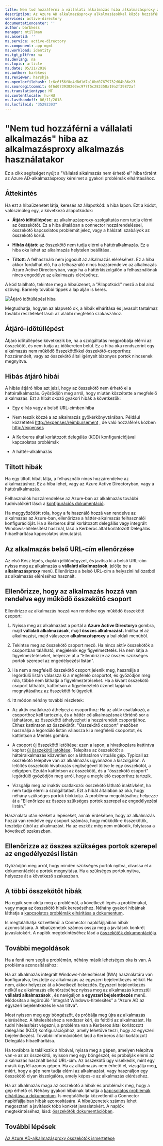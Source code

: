 ```yaml
---
title: Nem tud hozzáférni a vállalati alkalmazás hiba alkalmazásproxy alkalmazás használatakor |} Microsoft Docs
description: Az Azure AD alkalmazásproxy alkalmazásokkal közös hozzáférési problémák elhárításáról.
services: active-directory
documentationcenter: ''
author: barbkess
manager: mtillman
ms.assetid: ''
ms.service: active-directory
ms.component: app-mgmt
ms.workload: identity
ms.tgt_pltfrm: na
ms.devlang: na
ms.topic: article
ms.date: 05/21/2018
ms.author: barbkess
ms.reviewer: harshja
ms.openlocfilehash: 1c6c6f56f8e4d8d1d7a10bd07679732d64b86e23
ms.sourcegitcommit: 6f6d073930203ec977f5c283358a19a2f39872af
ms.translationtype: MT
ms.contentlocale: hu-HU
ms.lasthandoff: 06/11/2018
ms.locfileid: "35292303"
---
```

# <a name="cant-access-this-corporate-application-error-when-using-an-application-proxy-application"></a>"Nem tud hozzáférni a vállalati alkalmazás" hiba az alkalmazásproxy alkalmazás használatakor

Ez a cikk segítséget nyújt a "Vállalati alkalmazás nem érhető el" hiba történt az Azure AD-alkalmazásproxy kérelmet a gyakori problémák elhárításához.

## <a name="overview"></a>Áttekintés
Ha ezt a hibaüzenetet látja, keresés az állapotkód: a hiba lapon. Ezt a kódot, valószínűleg egy, a következő állapotkódok:

-   **Átjáró időtúllépése**: az alkalmazásproxy-szolgáltatás nem tudja elérni az összekötőt. Ez a hiba általában a connector hozzárendeléssel, összekötő kapcsolatos problémát jelez, vagy a hálózati szabályok az összekötő körül.

-   **Hibás átjáró**: az összekötő nem tudja elérni a háttéralkalmazás. Ez a hiba oka lehet az alkalmazás helytelen beállítása.

-   **Tiltott**: A felhasználó nem jogosult az alkalmazás eléréséhez. Ez a hiba akkor fordulhat elő, ha a felhasználó nincs hozzárendelve az alkalmazás Azure Active Directoryban, vagy ha a háttérkiszolgálón a felhasználónak nincs engedélye az alkalmazás eléréséhez.

A kód található, tekintse meg a hibaüzenet, a "Állapotkód:" mező a bal alsó szöveg. Bármely további tippek a lap alján is keres.

   ![Átjáró időtúllépési hiba](./media/application-proxy/connection-problem.png)

Megtudhatja, hogyan az alapvető ok, a hibák elhárítása és javasolt tartalmaz további részleteket lásd: az alábbi megfelelő szakaszához.

## <a name="gateway-timeout-errors"></a>Átjáró-időtúllépést

Átjáró időtúllépése következik be, ha a szolgáltatás megpróbálja elérni az összekötő, és nem tudja az időkereten belül. Ez a hiba oka rendszerint egy alkalmazás nem működő összekötőkkel összekötő-csoporthoz hozzárendelt, vagy az összekötő által igényelt bizonyos portok nincsenek megnyitva.


## <a name="bad-gateway-errors"></a>Hibás átjáró hibái

A hibás átjáró hiba azt jelzi, hogy az összekötő nem érhető el a háttéralkalmazás. Győződjön meg arról, hogy miután közzétette a megfelelő alkalmazás. Ezt a hibát okozó gyakori hibák a következők:

-   Egy elírás vagy a belső URL-címben hiba

-   Nem teszik közzé a az alkalmazás gyökérkönyvtárában. Például közzétételi <http://expenses/reimbursement> , de való hozzáférés közben <http://expenses>

-   A Kerberos által korlátozott delegálás (KCD) konfigurációjával kapcsolatos problémák

-   A háttér-alkalmazás

## <a name="forbidden-errors"></a>Tiltott hibák

Ha egy tiltott hibát látja, a felhasználó nincs hozzárendelve az alkalmazáshoz. Ez a hiba lehet, vagy az Azure Active Directoryban, vagy a háttéralkalmazás.

Felhasználók hozzárendelése az Azure-ban az alkalmazás további tudnivalókért lásd: a [konfigurációs dokumentáció](https://docs.microsoft.com/azure/active-directory/application-proxy-publish-azure-portal#add-a-test-user).

Ha meggyőződött róla, hogy a felhasználó hozzá van rendelve az alkalmazás az Azure-ban, ellenőrizze a háttér-alkalmazás felhasználói konfigurációját. Ha a Kerberos által korlátozott delegálás vagy integrált Windows-hitelesítést használ, lásd a Kerberos által korlátozott Delegálás hibaelhárítása kapcsolatos útmutatást.

## <a name="check-the-applications-internal-url"></a>Az alkalmazás belső URL-cím ellenőrzése

Az első Kész lépés, duplán jelölőnégyzet, és javítsa ki a belső URL-cím nyissa meg az alkalmazás a **vállalati alkalmazások**, jelölje be a **alkalmazásproxy** menü. Ellenőrizze a belső URL-cím a helyszíni hálózatból az alkalmazás eléréséhez használt.

## <a name="check-the-application-is-assigned-to-a-working-connector-group"></a>Ellenőrizze, hogy az alkalmazás hozzá van rendelve egy működő összekötő csoport

Ellenőrizze az alkalmazás hozzá van rendelve egy működő összekötő csoport:

1.  Nyissa meg az alkalmazást a portál a **Azure Active Directory**a gombra, majd **vállalati alkalmazások**, majd **összes alkalmazást.** Indítsa el az alkalmazást, majd válasszon **alkalmazásproxy** a bal oldali menüből.

2.  Tekintse meg az összekötő csoport mező. Ha nincs aktív összekötők a csoportban található, megjelenik egy figyelmeztetés. Ha nem látja a figyelmeztetéseket, helyezze át a "Ellenőrizze az összes szükséges portok szerepel az engedélyezési listán".

3.  Ha nem a megfelelő összekötő csoport jelenik meg, használja a legördülő listán válassza ki a megfelelő csoportot, és győződjön meg róla, többé nem láthatja a figyelmeztetéseket. Ha a kívánt összekötő csoport láthatók, kattintson a figyelmeztető üzenet lapjának megnyitásához az összekötő felügyeleti.

4.  Itt módon néhány további részletek:

  * Az aktív csatlakozó áthelyezi a csoporthoz: Ha az aktív csatlakozó, a csoporthoz kell tartoznia, és a háttér célalkalmazásnak történő sor a láthatáron, az összekötő áthelyezheti a hozzárendelt csoportjához. Ehhez kattintson az összekötőt. "Összekötő csoport" mezőben használja a legördülő listán válassza ki a megfelelő csoportot, és kattintson a Mentés gombra.

  * A csoport új összekötő letöltése: ezen a lapon, a hivatkozásra kattintva kaphat [új összekötő letöltése](https://download.msappproxy.net/Subscription/d3c8b69d-6bf7-42be-a529-3fe9c2e70c90/Connector/Download). Telepítse az összekötőt a háttéralkalmazás közvetlen sor a láthatáron virtuális gép. Typicall az összekötő telepítve van az alkalmazás ugyanazon a kiszolgálón. A letöltés összekötő hivatkozás segítségével töltse le egy összekötőt, a célgépen. Ezután kattintson az összekötő, és a "összekötő csoport" legördülő győződjön meg arról, hogy a megfelelő csoporthoz tartozik.

  * Vizsgálja meg az inaktív csatlakozó: összekötő látható inaktívként, ha nem tudja elérni a szolgáltatást. Ezt a hibát általában az oka, hogy néhány szükséges portok blokkolja. A probléma megoldásához helyezze át a "Ellenőrizze az összes szükséges portok szerepel az engedélyezési listán."

Használata után ezeket a lépéseket, annak érdekében, hogy az alkalmazás hozzá van rendelve egy csoport számára, hogy működik-e összekötők, tesztelje újból az alkalmazást. Ha az eszköz még nem működik, folytassa a következő szakaszban.

## <a name="check-all-required-ports-are-whitelisted"></a>Ellenőrizze az összes szükséges portok szerepel az engedélyezési listán

Győződjön meg arról, hogy minden szükséges portok nyitva, olvassa el a dokumentációt a portok megnyitása. Ha a szükséges portok nyitva, helyezze át a következő szakaszban.

## <a name="check-for-other-connector-errors"></a>A többi összekötőt hibák

Ha egyik sem oldja meg a problémát, a következő lépés a problémákat, vagy maga az összekötő hibák kereséséhez. Néhány gyakori hibáinak láthatja a [kapcsolatos problémák elhárítása a dokumentum](https://docs.microsoft.com/azure/active-directory/active-directory-application-proxy-troubleshoot#connector-errors). 

Is megtalálhatja közvetlenül a Connector naplófájljaiban hibák azonosítására. A hibaüzenetek számos ossza meg a javítások konkrét javaslatokért. A naplók megtekintéséhez lásd a [összekötők dokumentációja](manage-apps/application-proxy-connectors.md#under-the-hood).

## <a name="additional-resolutions"></a>További megoldások

Ha a fenti nem segít a problémán, néhány másik lehetséges oka is van. A probléma azonosításához:

Ha az alkalmazás integrált Windows-hitelesítéssel (IWA) használatára van konfigurálva, tesztelje az alkalmazás az egyszeri bejelentkezés nélkül. Ha nem, akkor helyezze át a következő bekezdés. Egyszeri bejelentkezés nélkül az alkalmazás ellenőrzéséhez nyissa meg az alkalmazás keresztül **vállalati alkalmazások** , és navigáljon a **egyszeri bejelentkezés** menü. Módosítsa a legördülő "Integrált Windows-hitelesítés" a "Azure AD az egyszeri bejelentkezés le van tiltva". 

Most nyisson meg egy böngészőt, és próbálja meg újra az alkalmazás eléréséhez. A hitelesítéshez a rendszer kéri, és feltölti az alkalmazást. Ha tudni hitelesítést végezni, a probléma van a Kerberos által korlátozott delegálás (KCD) konfigurációjához, amely lehetővé teszi, hogy az egyszeri bejelentkezést. További információkért lásd a Kerberos által korlátozott Delegálás hibaelhárítása.

Ha továbbra is találkozik a hibával, nyissa meg a gépen, amelyen telepítve van-e az az összekötő, nyisson meg egy böngészőt, és próbálják elérni az alkalmazás használt belső URL-cím. Az összekötő úgy viselkedik, mint egy másik ügyfél azonos gépen. Ha az alkalmazás nem érhető el, vizsgálja meg, miért, hogy a gép nem tudja elérni az alkalmazást, vagy használjon egy összekötő olyan kiszolgálóra, amely képes-e az alkalmazás eléréséhez.

Ha az alkalmazás maga az összekötő a hibák és problémák meg, hogy a gép érhető el. Néhány gyakori hibáinak láthatja a [kapcsolatos problémák elhárítása a dokumentum](manage-apps/application-proxy-troubleshoot.md#connector-errors). Is megtalálhatja közvetlenül a Connector naplófájljaiban hibák azonosítására. A hibaüzenetek számos lehet megosztani a javítások több konkrét javaslatokért. A naplók megtekintéséhez, lásd: [összekötők dokumentációban](manage-apps/application-proxy-connectors.md#under-the-hood).

## <a name="next-steps"></a>További lépések
[Az Azure AD-alkalmazásproxy összekötők ismertetése](manage-apps/application-proxy-connectors.md)
